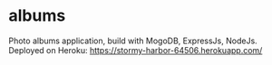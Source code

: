 # albums
Photo albums application, build with MogoDB, ExpressJs, NodeJs.
Deployed on Heroku:
https://stormy-harbor-64506.herokuapp.com/

